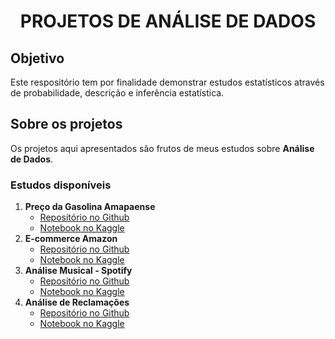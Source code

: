 <h1 align="center"> PROJETOS DE ANÁLISE DE DADOS </h1>

## Objetivo
Este respositório tem por finalidade demonstrar estudos estatísticos através de probabilidade, descrição e inferência estatística.

## Sobre os projetos
Os projetos aqui apresentados são frutos de meus estudos sobre **Análise de Dados**.

### Estudos disponíveis
1. **Preço da Gasolina Amapaense**
   - [Repositório no Github](https://github.com/pyrataria/data_analytics/blob/main/preco_gasolina_ap2022)
   - [Notebook no Kaggle](https://www.kaggle.com/code/adelinoalmeida/preco-gasolina-ap2022)
2. **E-commerce Amazon**
   - [Repositório no Github](https://github.com/pyrataria/data_analytics/blob/main/ecommerce_amazon)
   - [Notebook no Kaggle](https://www.kaggle.com/code/adelinoalmeida/ecommerce-amazon)
3. **Análise Musical - Spotify**
   - [Repositório no Github](https://github.com/pyrataria/data_analytics/blob/main/spotipy)
   - [Notebook no Kaggle](https://www.kaggle.com/code/adelinoalmeida/analise-spotify)
4. **Análise de Reclamações**
   - [Repositório no Github](https://github.com/pyrataria/data_analytics/blob/main/analise_reclamacoes)
   - [Notebook no Kaggle](https://www.kaggle.com/code/adelinoalmeida/analise-reclamacoes)